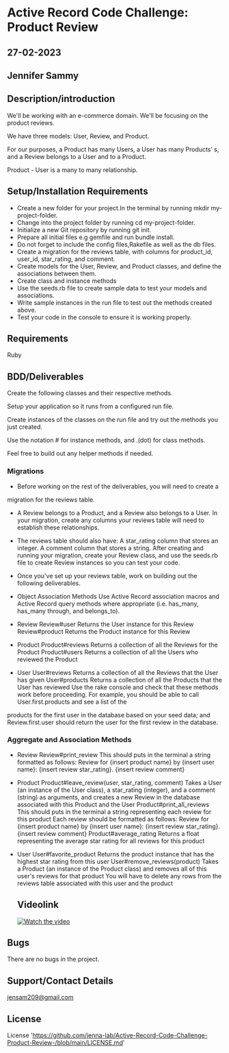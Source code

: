 # Active Record Code Challenge: Product Review

## 27-02-2023

## Jennifer Sammy

## Description/introduction

We'll be working with an e-commerce domain. We'll be focusing on the product reviews.

We have three models: User, Review, and Product.

For our purposes, a Product has many Users, a User has many Products’ s, and a Review belongs to a User and to a Product.

Product - User is a many to many relationship.

## Setup/Installation Requirements

- Create a new folder for your project.In the terminal by running mkdir my-project-folder.
- Change into the project folder by running cd my-project-folder.
- Initialize a new Git repository by running git init.
- Prepare all initial files e.g gemfile and run bundle install.
- Do not forget to include the config files,Rakefile as well as the db files.
- Create a migration for the reviews table, with columns for product_id, user_id, star_rating, and comment.
- Create models for the User, Review, and Product classes, and define the associations between them.
- Create class and instance methods
- Use the seeds.rb file to create sample data to test your models and associations.
- Write sample instances in the run file to test out the methods created above.
- Test your code in the console to ensure it is working properly.

## Requirements

Ruby

## BDD/Deliverables

Create the following classes and their respective methods.

Setup your application so it runs from a configured run file.

Create instances of the classes on the run file and try out the methods you just created.

Use the notation # for instance methods, and .(dot) for class methods.

Feel free to build out any helper methods if needed.

### Migrations

- Before working on the rest of the deliverables, you will need to create a

migration for the reviews table.

- A Review belongs to a Product, and a Review also belongs to a User. In your migration, create any columns your reviews table will need to establish these relationships.
- The reviews table should also have:
  A star_rating column that stores an integer.
  A comment column that stores a string.
  After creating and running your migration, create your Review class, and use the seeds.rb file to create Review instances so you can test your code.

- Once you've set up your reviews table, work on building out the following deliverables.

- Object Association Methods
  Use Active Record association macros and Active Record query methods where appropriate (i.e. has_many, has_many through, and belongs_to).

- Review
  Review#user
  Returns the User instance for this Review
  Review#product
  Returns the Product instance for this Review
- Product
  Product#reviews
  Returns a collection of all the Reviews for the Product
  Product#users
  Returns a collection of all the Users who reviewed the Product
- User
  User#reviews
  Returns a collection of all the Reviews that the User has given
  User#products
  Returns a collection of all the Products that the User has reviewed
  Use the rake console and check that these methods work before proceeding. For example, you should be able to call User.first.products and see a list of the

products for the first user in the database based on your seed data; and Review.first.user should return the user for the first review in the database.

### Aggregate and Association Methods

- Review
  Review#print_review
  This should puts in the terminal a string formatted as follows: Review for {insert product name} by {insert user name}: {insert review star_rating}. {insert review comment}
- Product
  Product#leave_review(user, star_rating, comment)
  Takes a User (an instance of the User class), a star_rating (integer), and a comment (string) as arguments, and creates a new Review in the database associated with this Product and the User
  Product#print_all_reviews
  This should puts in the terminal a string representing each review for this product
  Each review should be formatted as follows: Review for {insert product name} by {insert user name}: {insert review star_rating}. {insert review comment}
  Product#average_rating
  Returns a float representing the average star rating for all reviews for this product
- User
  User#favorite_product
  Returns the product instance that has the highest star rating from this user
  User#remove_reviews(product)
  Takes a Product (an instance of the Product class) and removes all of this user's reviews for that product
  You will have to delete any rows from the reviews table associated with this user and the product

  ## Videolink

  [![Watch the video](video)](https://drive.google.com/file/d/1lr2XH6d6odpTILu_aJW3cG9hH79rG7B_/view)

## Bugs

There are no bugs in the project.

## Support/Contact Details

jensam209@gmail.com

## License

License 'https://github.com/jenna-lab/Active-Record-Code-Challenge-Product-Review-/blob/main/LICENSE.md'
